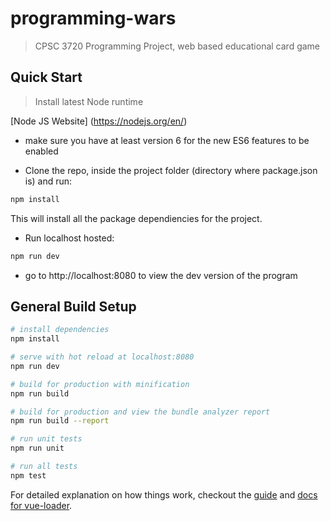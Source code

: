 # programming-wars

> CPSC 3720 Programming Project, web based educational card game

## Quick Start

> Install latest Node runtime

[Node JS Website] (https://nodejs.org/en/)
* make sure you have at least version 6 for the new ES6 features to be enabled

* Clone the repo, inside the project folder (directory where package.json is) and run:

``` bash
npm install
```
This will install all the package dependiencies for the project.

* Run localhost hosted:
``` bash
npm run dev
```

* go to http://localhost:8080 to view the dev version of the program


## General Build Setup

``` bash
# install dependencies
npm install

# serve with hot reload at localhost:8080
npm run dev

# build for production with minification
npm run build

# build for production and view the bundle analyzer report
npm run build --report

# run unit tests
npm run unit

# run all tests
npm test
```

For detailed explanation on how things work, checkout the [guide](http://vuejs-templates.github.io/webpack/) and [docs for vue-loader](http://vuejs.github.io/vue-loader).

